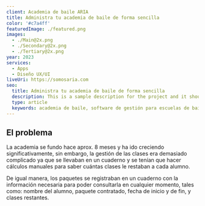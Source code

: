 ```yaml
---
client: Academia de baile ARIA
title: Administra tu academia de baile de forma sencilla
color: '#c7a4ff'
featuredImage: ./featured.png
images:
  - ./Main@2x.png
  - ./Secondary@2x.png
  - ./Tertiary@2x.png
year: 2023
services:
  - Apps
  - Diseño UX/UI
liveUri: https://somosaria.com
seo:
  title: Administra tu academia de baile de forma sencilla
  description: This is a sample description for the project and it should be updated later with the real one.
  type: article
  keywords: academia de baile, software de gestión para escuelas de baile, programa gestion academia baile, software academia baile, software para academia de danza
---
```


## El problema
La academia se fundo hace aprox. 8 meses y ha ido creciendo significativamente, sin embargo, la gestión de las clases era demasiado complicado ya que se llevaban en un cuaderno y se tenían que hacer cálculos manuales para saber cuántas clases le restaban a cada alumno.

De igual manera, los paquetes se registraban en un cuaderno con la información necesaria para poder consultarla en cualquier momento, tales como: nombre del alumno, paquete contratado, fecha de inicio y de fin, y clases restantes.
